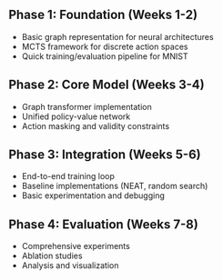 ## Phase 1: Foundation (Weeks 1-2)

* Basic graph representation for neural architectures
* MCTS framework for discrete action spaces
* Quick training/evaluation pipeline for MNIST

## Phase 2: Core Model (Weeks 3-4)

* Graph transformer implementation
* Unified policy-value network
* Action masking and validity constraints

## Phase 3: Integration (Weeks 5-6)

* End-to-end training loop
* Baseline implementations (NEAT, random search)
* Basic experimentation and debugging

## Phase 4: Evaluation (Weeks 7-8)

* Comprehensive experiments
* Ablation studies
* Analysis and visualization